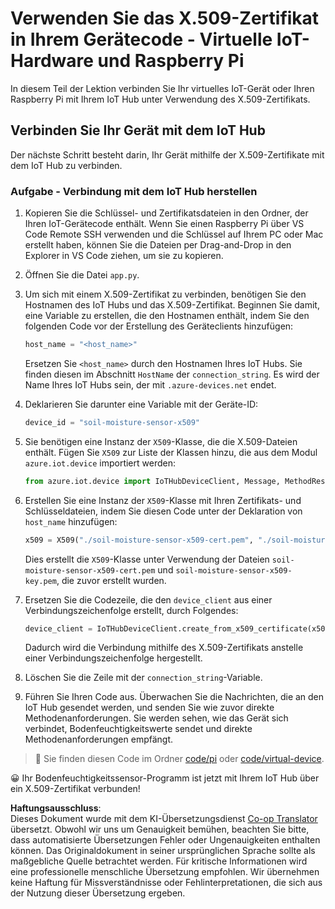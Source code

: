 <!--
CO_OP_TRANSLATOR_METADATA:
{
  "original_hash": "9aea84bcc7520222b0e1c50469d62d6a",
  "translation_date": "2025-08-25T21:52:41+00:00",
  "source_file": "2-farm/lessons/6-keep-your-plant-secure/single-board-computer-x509.md",
  "language_code": "de"
}
-->
# Verwenden Sie das X.509-Zertifikat in Ihrem Gerätecode - Virtuelle IoT-Hardware und Raspberry Pi

In diesem Teil der Lektion verbinden Sie Ihr virtuelles IoT-Gerät oder Ihren Raspberry Pi mit Ihrem IoT Hub unter Verwendung des X.509-Zertifikats.

## Verbinden Sie Ihr Gerät mit dem IoT Hub

Der nächste Schritt besteht darin, Ihr Gerät mithilfe der X.509-Zertifikate mit dem IoT Hub zu verbinden.

### Aufgabe - Verbindung mit dem IoT Hub herstellen

1. Kopieren Sie die Schlüssel- und Zertifikatsdateien in den Ordner, der Ihren IoT-Gerätecode enthält. Wenn Sie einen Raspberry Pi über VS Code Remote SSH verwenden und die Schlüssel auf Ihrem PC oder Mac erstellt haben, können Sie die Dateien per Drag-and-Drop in den Explorer in VS Code ziehen, um sie zu kopieren.

1. Öffnen Sie die Datei `app.py`.

1. Um sich mit einem X.509-Zertifikat zu verbinden, benötigen Sie den Hostnamen des IoT Hubs und das X.509-Zertifikat. Beginnen Sie damit, eine Variable zu erstellen, die den Hostnamen enthält, indem Sie den folgenden Code vor der Erstellung des Geräteclients hinzufügen:

    ```python
    host_name = "<host_name>"
    ```

    Ersetzen Sie `<host_name>` durch den Hostnamen Ihres IoT Hubs. Sie finden diesen im Abschnitt `HostName` der `connection_string`. Es wird der Name Ihres IoT Hubs sein, der mit `.azure-devices.net` endet.

1. Deklarieren Sie darunter eine Variable mit der Geräte-ID:

    ```python
    device_id = "soil-moisture-sensor-x509"
    ```

1. Sie benötigen eine Instanz der `X509`-Klasse, die die X.509-Dateien enthält. Fügen Sie `X509` zur Liste der Klassen hinzu, die aus dem Modul `azure.iot.device` importiert werden:

    ```python
    from azure.iot.device import IoTHubDeviceClient, Message, MethodResponse, X509
    ```

1. Erstellen Sie eine Instanz der `X509`-Klasse mit Ihren Zertifikats- und Schlüsseldateien, indem Sie diesen Code unter der Deklaration von `host_name` hinzufügen:

    ```python
    x509 = X509("./soil-moisture-sensor-x509-cert.pem", "./soil-moisture-sensor-x509-key.pem")
    ```

    Dies erstellt die `X509`-Klasse unter Verwendung der Dateien `soil-moisture-sensor-x509-cert.pem` und `soil-moisture-sensor-x509-key.pem`, die zuvor erstellt wurden.

1. Ersetzen Sie die Codezeile, die den `device_client` aus einer Verbindungszeichenfolge erstellt, durch Folgendes:

    ```python
    device_client = IoTHubDeviceClient.create_from_x509_certificate(x509, host_name, device_id)
    ```

    Dadurch wird die Verbindung mithilfe des X.509-Zertifikats anstelle einer Verbindungszeichenfolge hergestellt.

1. Löschen Sie die Zeile mit der `connection_string`-Variable.

1. Führen Sie Ihren Code aus. Überwachen Sie die Nachrichten, die an den IoT Hub gesendet werden, und senden Sie wie zuvor direkte Methodenanforderungen. Sie werden sehen, wie das Gerät sich verbindet, Bodenfeuchtigkeitswerte sendet und direkte Methodenanforderungen empfängt.

> 💁 Sie finden diesen Code im Ordner [code/pi](../../../../../2-farm/lessons/6-keep-your-plant-secure/code/pi) oder [code/virtual-device](../../../../../2-farm/lessons/6-keep-your-plant-secure/code/virtual-device).

😀 Ihr Bodenfeuchtigkeitssensor-Programm ist jetzt mit Ihrem IoT Hub über ein X.509-Zertifikat verbunden!

**Haftungsausschluss**:  
Dieses Dokument wurde mit dem KI-Übersetzungsdienst [Co-op Translator](https://github.com/Azure/co-op-translator) übersetzt. Obwohl wir uns um Genauigkeit bemühen, beachten Sie bitte, dass automatisierte Übersetzungen Fehler oder Ungenauigkeiten enthalten können. Das Originaldokument in seiner ursprünglichen Sprache sollte als maßgebliche Quelle betrachtet werden. Für kritische Informationen wird eine professionelle menschliche Übersetzung empfohlen. Wir übernehmen keine Haftung für Missverständnisse oder Fehlinterpretationen, die sich aus der Nutzung dieser Übersetzung ergeben.